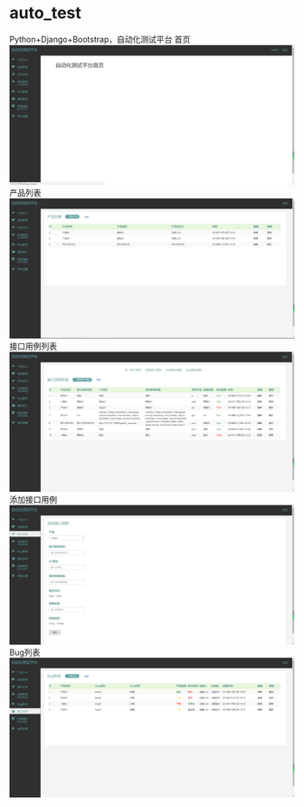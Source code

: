 # auto_test
Python+Django+Bootstrap，自动化测试平台
首页
![home](https://github.com/kyrie-Kuang/auto_test/blob/master/home.png)
产品列表
![product](https://github.com/kyrie-Kuang/auto_test/blob/master/product.png)
接口用例列表
![apitest](https://github.com/kyrie-Kuang/auto_test/blob/master/apitest.png)
添加接口用例
![add_apitest](https://github.com/kyrie-Kuang/auto_test/blob/master/add_apitest.png)
Bug列表
![bug_list](https://github.com/kyrie-Kuang/auto_test/blob/master/bug_list.png)


